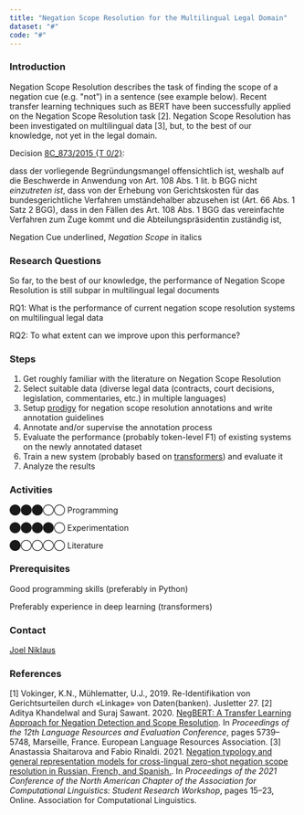 ```yaml
---
title: "Negation Scope Resolution for the Multilingual Legal Domain"
dataset: "#"
code: "#"
---
```


### Introduction

Negation Scope Resolution describes the task of finding the scope of a negation cue (e.g. "not") in a sentence (see example below). Recent transfer learning techniques such as BERT have been successfully applied on the Negation Scope Resolution task \[2\]. Negation Scope Resolution has been investigated on multilingual data \[3\], but, to the best of our knowledge, not yet in the legal domain.

Decision [8C\_873/2015 {T 0/2}](https://www.bger.ch/ext/eurospider/live/de/php/aza/http/index.php?lang=de&type=highlight_simple_query&page=18&from_date=09.12.2015&to_date=28.12.2015&sort=relevance&insertion_date=&top_subcollection_aza=all&query_words=&rank=179&azaclir=aza&highlight_docid=aza%3A%2F%2F17-12-2015-8C_873-2015&number_of_ranks=418):

dass der vorliegende Begründungsmangel offensichtlich ist, weshalb auf die Beschwerde in Anwendung von Art. 108 Abs. 1 lit. b BGG nicht _einzutreten ist_,
dass von der Erhebung von Gerichtskosten für das bundesgerichtliche Verfahren umständehalber abzusehen ist (Art. 66 Abs. 1 Satz 2 BGG),
dass in den Fällen des Art. 108 Abs. 1 BGG das vereinfachte Verfahren zum Zuge kommt und die Abteilungspräsidentin zuständig ist,

Negation Cue underlined, _Negation Scope_ in italics

### Research Questions

So far, to the best of our knowledge, the performance of Negation Scope Resolution is still subpar in multilingual legal documents

RQ1: What is the performance of current negation scope resolution systems on multilingual legal data

RQ2: To what extent can we improve upon this performance?

### Steps

1.  Get roughly familiar with the literature on Negation Scope Resolution
2.  Select suitable data (diverse legal data (contracts, court decisions, legislation, commentaries, etc.) in multiple languages)
3.  Setup [prodigy](https://prodi.gy/) for negation scope resolution annotations and write annotation guidelines
4.  Annotate and/or supervise the annotation process
5.  Evaluate the performance (probably token-level F1) of existing systems on the newly annotated dataset
6.  Train a new system (probably based on [transformers](https://huggingface.co/docs/transformers/index)) and evaluate it
7.  Analyze the results

### Activities

⬤⬤⬤◯◯ Programming

⬤⬤⬤⬤◯ Experimentation

⬤◯◯◯◯ Literature

### Prerequisites

Good programming skills (preferably in Python)

Preferably experience in deep learning (transformers)

### Contact

[Joel Niklaus](https://www.digitale-nachhaltigkeit.unibe.ch/about_us/persons/niklaus_joel/index_eng.html)

### References

\[1\] Vokinger, K.N., Mühlematter, U.J., 2019. Re-Identifikation von Gerichtsurteilen durch «Linkage» von Daten(banken). Jusletter 27.
\[2\] Aditya Khandelwal and Suraj Sawant. 2020. [NegBERT: A Transfer Learning Approach for Negation Detection and Scope Resolution](https://aclanthology.org/2020.lrec-1.704). In _Proceedings of the 12th Language Resources and Evaluation Conference_, pages 5739–5748, Marseille, France. European Language Resources Association.
\[3\] Anastassia Shaitarova and Fabio Rinaldi. 2021. [Negation typology and general representation models for cross-lingual zero-shot negation scope resolution in Russian, French, and Spanish.](https://aclanthology.org/2021.naacl-srw.3). In _Proceedings of the 2021 Conference of the North American Chapter of the Association for Computational Linguistics: Student Research Workshop_, pages 15–23, Online. Association for Computational Linguistics.